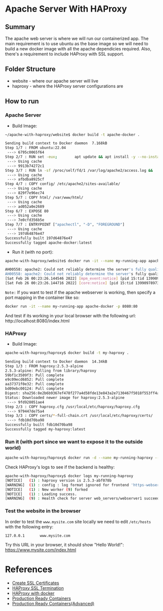 # Apache Server With HAProxy

## Summary

The apache web server is where we will run our containerized app.
The main requirement is to use ubuntu as the base image so we will need to build a new docker image with all the apache dependicies required.
Also, there's a requirement to include HAProxy with SSL support.

## Folder Structure

- website - where our apache server will live
- haproxy - where the HAProxy server configurations are

## How to run

### Apache Server

- Build Image:

```sh
~/apache-with-haproxy/website$ docker build -t apache-docker .

Sending build context to Docker daemon  7.168kB
Step 1/7 : FROM ubuntu:22.04
 ---> 6795c0065f64
Step 2/7 : RUN set -eux;        apt update && apt install -y --no-install-recommends            apache2         ;
 ---> Using cache
 ---> 9913b74272c1
Step 3/7 : RUN ln -sf /proc/self/fd/1 /var/log/apache2/access.log &&     ln -sf /proc/self/fd/1 /var/log/apache2/error.log
 ---> Using cache
 ---> afbdba8925cf
Step 4/7 : COPY config/ /etc/apache2/sites-available/
 ---> Using cache
 ---> 829f7e96ec74
Step 5/7 : COPY html/ /var/www/html/
 ---> Using cache
 ---> ad052a0e2689
Step 6/7 : EXPOSE 80
 ---> Using cache
 ---> 7e0cfd356b5e
Step 7/7 : ENTRYPOINT ["apachectl", "-D", "FOREGROUND"]
 ---> Using cache
 ---> 197d64876e47
Successfully built 197d64876e47
Successfully tagged apache-docker:latest
```

- Run it (with no port):

```sh
apache-with-haproxy/website$ docker run -it --name my-running-app apache-docker

AH00558: apache2: Could not reliably determine the server's fully qualified domain name, using 172.17.0.2. Set the 'ServerName' directive globally to suppress this message
AH00558: apache2: Could not reliably determine the server's fully qualified domain name, using 172.17.0.2. Set the 'ServerName' directive globally to suppress this message
[Sat Feb 26 00:23:26.144546 2022] [mpm_event:notice] [pid 15:tid 139909789734784] AH00489: Apache/2.4.52 (Ubuntu) configured -- resuming normal operations
[Sat Feb 26 00:23:26.144716 2022] [core:notice] [pid 15:tid 139909789734784] AH00094: Command line: '/usr/sbin/apache2 -D FOREGROUND'
```

`Note:` If you want to test if the apache webserver is working, then specify a port mapping in the container like so:

```sh
docker run -it --name my-running-app apache-docker -p 8080:80
```

And test if its working in your local browser with the following url: http://localhost:8080/index.html

### HAProxy

- Build Image:

```sh
apache-with-haproxy/haproxy$ docker build -t my-haproxy .

Sending build context to Docker daemon  14.34kB
Step 1/3 : FROM haproxy:2.5.3-alpine
2.5.3-alpine: Pulling from library/haproxy
59bf1c3509f3: Pull complete 
e9c09ecd6852: Pull complete 
aa37371f0e32: Pull complete 
bd09ebc00124: Pull complete 
Digest: sha256:8e2b6b9367ef478f277a4d58fde13e843a2e7130467f5018f553ff4a3f7cc72c
Status: Downloaded newer image for haproxy:2.5.3-alpine
 ---> 9fd928051ae4
Step 2/3 : COPY haproxy.cfg /usr/local/etc/haproxy/haproxy.cfg
 ---> 979447de75a4
Step 3/3 : COPY certs/*-full-chain.crt /usr/local/etc/haproxy/certs/
 ---> fdb10d70ba98
Successfully built fdb10d70ba98
Successfully tagged my-haproxy:latest
```

### Run it (with port since we want to expose it to the outside world)

```sh
apache-with-haproxy/haproxy$ docker run -d --name my-running-haproxy --sysctl net.ipv4.ip_unprivileged_port_start=0 -p 443:443 my-haproxy
```

Check HAProxy's logs to see if the backend is healthy:
```sh
apache-with-haproxy/haproxy$ docker logs my-running-haproxy 
[NOTICE]   (1) : haproxy version is 2.5.3-abf078b
[WARNING]  (1) : config : log format ignored for frontend 'https-webservers' since it has no log address.
[NOTICE]   (1) : New worker (9) forked
[NOTICE]   (1) : Loading success.
[WARNING]  (9) : Health check for server web_servers/webserver1 succeeded, reason: Layer4 check passed, check duration: 0ms, status: 3/3 UP.
```

### Test the website in the browser

In order to test the `www.mysite.com` site locally we need to edit `/etc/hosts` with the following entry:

```
127.0.0.1       www.mysite.com
```

Try this URL in your browser, it should show "Hello World!": https://www.mysite.com/index.html


# References

- [Create SSL Certificates](https://www.baeldung.com/openssl-self-signed-cert)
- [HAProxy SSL Termination](https://www.haproxy.com/blog/haproxy-ssl-termination)
- [HAProxy with docker](https://www.haproxy.com/blog/how-to-run-haproxy-with-docker)
- [Production Ready Containers](https://dev.to/wimpress/creating-production-ready-containers-the-basics-3k6f)
- [Production Ready Containers(Advanced)](https://dev.to/wimpress/creating-production-ready-containers-advanced-techniques-4jm3)